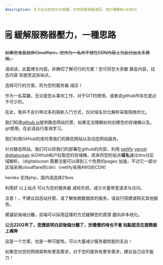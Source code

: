```yaml
---
description: 关于站点的优化与部署。为您的服务器减压，减少堵塞和cdn优化
---
```


# 🗒 緩解服務器壓力，一種思路

~~如果您准备放弃Cloudflare，您作为一名并不想在CDN内容上为此付出太多费用。~~

请阅读，此篇博文内容。并确切了解可行的方案！您可将您大多数 静态内容，动态内容 存放至这些站点。

选择可行的方案，将为您的服务器 减压！

作为一名菜雞，无论是您从事何工作，对于GIT的使用，或者说github所存在是必不可少的。

在此，我并不会引申过多的萌新入门方式，仅对域名优化解析采取网络优化。



我们知道[github.io](https://github.io/)提供静态网站托管，如果无法理解如何创建您的存储桶以及，git使用，在此请自行查询学习。



我们利用GitHub的库托管我们的静态网站以及动态网站服务。

针对静态网站，我们可以将我们的部署在github的内容，利用 [netlify](https://www.netlify.com/) [vercel](https://vercel.com) [digitalocean](https://digitalocean.com) 从GitHub账户拉取您的存储桶，库来将您的站点**域名**通过dns分区域解析。（digitalocean 需要注册可以得到三个免费的pages 加速，不过它一部分区域采用cloudflare的cdn）（netlify采用AWS的CDN）

heroku 支持php，国内请选择21box



利用好 以上站点 可以为您的服务器 减轻负担。减少大量带宽请求与访问。

注意！，不建议动态站托管，请了解依赖数据库的服务，请自行搭建或购买其他服务。



建議前後端分離，前端可以採用這樣的方式緩解您的資源 趨向非本地化。



**公元2202年了，您應該明白前後端分離了，別傻傻的啥也不套 站點就丟在服務器上裸奔**



这是一个方案，也是一种可能性。可以大量减少服务器性能的支出！

如果您对您的网络架构有更高需求，对于您的服务有更多需求，建议自己动手能力！
